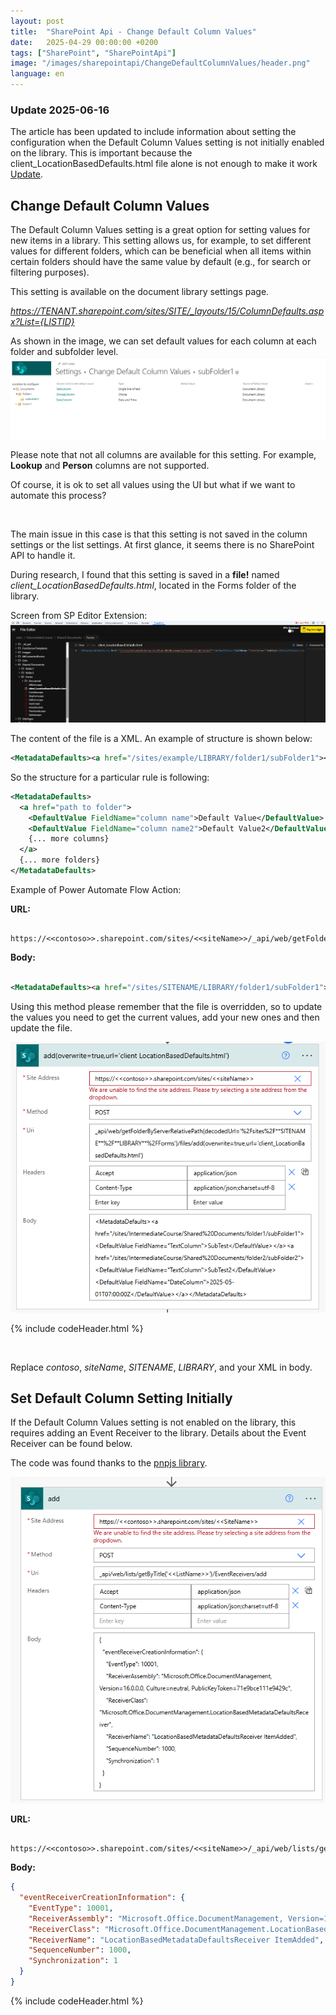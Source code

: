 ```yaml
---
layout: post
title:  "SharePoint Api - Change Default Column Values"
date:   2025-04-29 00:00:00 +0200
tags: ["SharePoint", "SharePointApi"]
image: "/images/sharepointapi/ChangeDefaultColumnValues/header.png"
language: en
---
```


### Update 2025-06-16
The article has been updated to include information about setting the configuration when the Default Column Values setting is not initially enabled on the library. This is important because the client_LocationBasedDefaults.html file alone is not enough to make it work [Update](#set-default-column-setting-initially).

## Change Default Column Values

The Default Column Values setting is a great option for setting values for new items in a library. This setting allows us, for example, to set different values for different folders, which can be beneficial when all items within certain folders should have the same value by default (e.g., for search or filtering purposes).

This setting is available on the document library settings page.

*https://TENANT.sharepoint.com/sites/SITE/_layouts/15/ColumnDefaults.aspx?List={LISTID}*


As shown in the image, we can set default values for each column at each folder and subfolder level.
![Default Column Values Settings](/images/sharepointapi/ChangeDefaultColumnValues/ChangeDefaultColumnValuesSettings.png)

Please note that not all columns are available for this setting. For example, **Lookup** and **Person** columns are not supported.


Of course, it is ok to set all values using the UI but what if we want to automate this process?

<br/>

The main issue in this case is that this setting is not saved in the column settings or the list settings. At first glance, it seems there is no SharePoint API to handle it.

During research, I found that this setting is saved in a **file!** named *client_LocationBasedDefaults.html*, located in the Forms folder of the library.


Screen from SP Editor Extension:
![File editor of SP Editor Extension](/images/sharepointapi/ChangeDefaultColumnValues/spEditorFileEditor.png)


The content of the file is a XML. An example of structure is shown below:

```xml
<MetadataDefaults><a href="/sites/example/LIBRARY/folder1/subFolder1"><DefaultValue FieldName="TextColumn">SubTest</DefaultValue></a><a href="/sites/example/LIBRARY/folder2/subFolder2"><DefaultValue FieldName="TextColumn">SubTest2</DefaultValue><DefaultValue FieldName="DateColumn">2025-05-01T07:00:00Z</DefaultValue></a></MetadataDefaults>
```

So the structure for a particular rule is following:

```xml
<MetadataDefaults>
  <a href="path to folder">
    <DefaultValue FieldName="column name">Default Value</DefaultValue>
    <DefaultValue FieldName="column name2">Default Value2</DefaultValue>
    {... more columns}
  </a>
  {... more folders}
</MetadataDefaults>
```

Example of Power Automate Flow Action:

**URL:**

```
 https://<<contoso>>.sharepoint.com/sites/<<siteName>>/_api/web/getFolderByServerRelativePath(decodedUrl='%2Fsites%2F**SITENAME**%2F**LIBRARY**%2FForms')/files/add(overwrite=true,url='client_LocationBasedDefaults.html')
```

**Body:**

```xml

<MetadataDefaults><a href="/sites/SITENAME/LIBRARY/folder1/subFolder1"><DefaultValue FieldName="TextColumn">SubTest</DefaultValue></a><a href="/sites/SITENAME/LIBRARY/folder2/subFolder2"><DefaultValue FieldName="TextColumn">SubTest2</DefaultValue><DefaultValue FieldName="DateColumn">2025-05-01T07:00:00Z</DefaultValue></a></MetadataDefaults>

```

Using this method please remember that the file is overridden, so to update the values you need to get the current values, add your new ones and then update the file.

![PA Action](/images/sharepointapi/ChangeDefaultColumnValues/PAAction.png)

  {% include codeHeader.html %}
<div class="powerAutomateCode" style="display:none">
{"id":"6471f670-aeb4-4835-bf14-2f78534cb6a6","brandColor":"#036C70","connectionReferences":{"shared_sharepointonline":{"connection":{"id":"/sharedsharepointonline_a82fc"}},"shared_office365":{"connection":{"id":"/admin_CoECoreO365Outlook"}}},"connectorDisplayName":"SharePoint","icon":"https://conn-afd-prod-endpoint-bmc9bqahasf3grgk.b01.azurefd.net/releases/v1.0.1746/1.0.1746.4174/sharepointonline/icon.png","isTrigger":false,"operationName":"add(overwrite=true,url='client_LocationBasedDefaults.html')","operationDefinition":{"type":"OpenApiConnection","inputs":{"host":{"connectionName":"shared_sharepointonline","operationId":"HttpRequest","apiId":"/providers/Microsoft.PowerApps/apis/shared_sharepointonline"},"parameters":{"dataset":"https://contoso.sharepoint.com/sites/siteName","parameters/method":"POST","parameters/uri":"_api/web/getFolderByServerRelativePath(decodedUrl='%2Fsites%2FSITENAME%2FLIBRARY%2FForms')/files/add(overwrite=true,url='client_LocationBasedDefaults.html')","parameters/headers":{"Accept":"application/json","Content-Type":"application/json;charset=utf-8"},"parameters/body":"XML CONTENT"},"authentication":{"type":"Raw","value":"@json(decodeBase64(triggerOutputs().headers['X-MS-APIM-Tokens']))['$ConnectionKey']"}},"runAfter":{}}}
</div>

<br/>

Replace *contoso*, *siteName*, *SITENAME*, *LIBRARY*, and your XML in body.


## Set Default Column Setting Initially
If the Default Column Values setting is not enabled on the library, this requires adding an Event Receiver to the library. Details about the Event Receiver can be found below.

The code was found thanks to the [pnpjs library](https://github.com/pnp/pnpjs).

![Add Event receiver](/images/sharepointapi/ChangeDefaultColumnValues/AddEventReceiver.png)

**URL:**

```
 https://<<contoso>>.sharepoint.com/sites/<<siteName>>/_api/web/lists/getByTitle('<<ListName>>')/EventReceivers/add
```

**Body:**

```json
{
  "eventReceiverCreationInformation": {
    "EventType": 10001,
    "ReceiverAssembly": "Microsoft.Office.DocumentManagement, Version=16.0.0.0, Culture=neutral, PublicKeyToken=71e9bce111e9429c",
    "ReceiverClass": "Microsoft.Office.DocumentManagement.LocationBasedMetadataDefaultsReceiver",
    "ReceiverName": "LocationBasedMetadataDefaultsReceiver ItemAdded",
    "SequenceNumber": 1000,
    "Synchronization": 1
  }
}
```

  {% include codeHeader.html %}
<div class="powerAutomateCode" style="display:none">
{
        "id": "7a3955e0-f505-4f9f-ae7f-d805943ff04d",
        "brandColor": "#036C70",
        "connectorDisplayName": "SharePoint",
        "icon": "https://conn-afd-prod-endpoint-bmc9bqahasf3grgk.b01.azurefd.net/releases/v1.0.1723/1.0.1723.3986/sharepointonline/icon.png",
        "isTrigger": false,
        "operationName": "add",
        "operationDefinition": {
          "type": "OpenApiConnection",
          "inputs": {
            "host": {
              "connectionName": "shared_sharepointonline",
              "operationId": "HttpRequest",
              "apiId": "/providers/Microsoft.PowerApps/apis/shared_sharepointonline"
            },
            "parameters": {
              "dataset": "https://contoso.sharepoint.com/sites/siteName",
              "parameters/method": "POST",
              "parameters/uri": "_api/web/lists/getByTitle('ListName')/EventReceivers/add",
              "parameters/headers": {"Accept":"application/json","Content-Type":"application/json;charset=utf-8"}
              ,"parameters/body": {"eventReceiverCreationInformation":{"EventType":10001,"ReceiverAssembly":"Microsoft.Office.DocumentManagement, Version=16.0.0.0, Culture=neutral, PublicKeyToken=71e9bce111e9429c","ReceiverClass":"Microsoft.Office.DocumentManagement.LocationBasedMetadataDefaultsReceiver","ReceiverName":"LocationBasedMetadataDefaultsReceiver ItemAdded","SequenceNumber":1000,"Synchronization":1}}
            },
            "authentication": "@parameters('$authentication')"
          }
        }
      }
</div>

<br/>